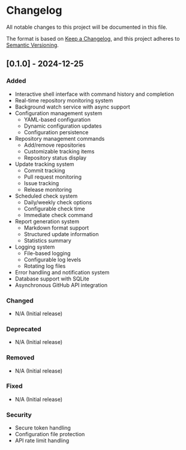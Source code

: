# Changelog

All notable changes to this project will be documented in this file.

The format is based on [Keep a Changelog](https://keepachangelog.com/en/1.0.0/),
and this project adheres to [Semantic Versioning](https://semver.org/spec/v2.0.0.html).

## [0.1.0] - 2024-12-25

### Added
- Interactive shell interface with command history and completion
- Real-time repository monitoring system
- Background watch service with async support
- Configuration management system
  - YAML-based configuration
  - Dynamic configuration updates
  - Configuration persistence
- Repository management commands
  - Add/remove repositories
  - Customizable tracking items
  - Repository status display
- Update tracking system
  - Commit tracking
  - Pull request monitoring
  - Issue tracking
  - Release monitoring
- Scheduled check system
  - Daily/weekly check options
  - Configurable check time
  - Immediate check command
- Report generation system
  - Markdown format support
  - Structured update information
  - Statistics summary
- Logging system
  - File-based logging
  - Configurable log levels
  - Rotating log files
- Error handling and notification system
- Database support with SQLite
- Asynchronous GitHub API integration

### Changed
- N/A (Initial release)

### Deprecated
- N/A (Initial release)

### Removed
- N/A (Initial release)

### Fixed
- N/A (Initial release)

### Security
- Secure token handling
- Configuration file protection
- API rate limit handling 